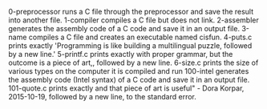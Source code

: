 0-preprocessor runs a C file through the preprocessor and save the result into another file.
1-compiler compiles a C file but does not link.
2-assembler generates the assembly code of a C code and save it in an output file.
3-name compiles a C file and creates an executable named cisfun.
4-puts.c prints exactly 'Programming is like building a multilingual puzzle, followed by a new line.'
5-printf.c prints exactly with proper grammar, but the outcome is a piece of art,, followed by a new line.
6-size.c prints the size of various types on the computer it is compiled and run
100-intel generates the assembly code (Intel syntax) of a C code and save it in an output file.
101-quote.c prints exactly and that piece of art is useful" - Dora Korpar, 2015-10-19, followed by a new line, to the standard error.
